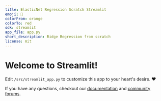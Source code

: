 ```yaml
---
title: ElasticNet Regression Scratch Streamlit
emoji: 🚀
colorFrom: orange
colorTo: red
sdk: streamlit
app_file: app.py
short_description: Ridge Regression from scratch
license: mit
---
```


# Welcome to Streamlit!

Edit `/src/streamlit_app.py` to customize this app to your heart's desire. :heart:

If you have any questions, checkout our [documentation](https://docs.streamlit.io) and [community
forums](https://discuss.streamlit.io).
